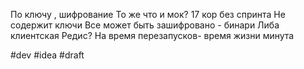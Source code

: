 По ключу , шифрование
То же что и мок?
17 кор без спринта
Не содержит ключи
Все может быть зашифровано - бинари 
Либа клиентская
Редис?
На время перезапусков- время жизни минута

#dev #idea 
#draft